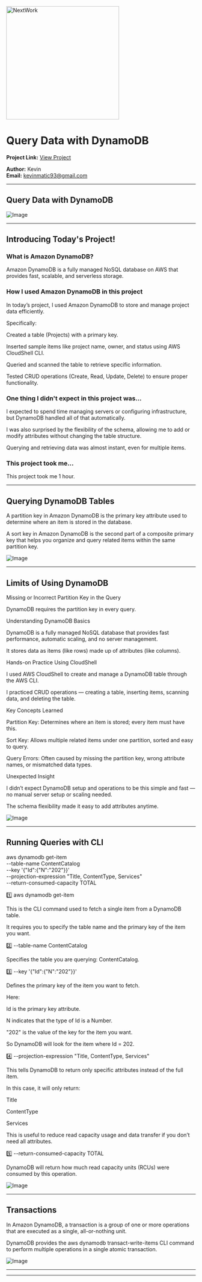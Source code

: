 <img src="https://cdn.prod.website-files.com/677c400686e724409a5a7409/6790ad949cf622dc8dcd9fe4_nextwork-logo-leather.svg" alt="NextWork" width="300" />

# Query Data with DynamoDB

**Project Link:** [View Project](http://learn.nextwork.org/projects/aws-databases-query)

**Author:** Kevin  
**Email:** kevinmatic93@gmail.com

---

## Query Data with DynamoDB

![Image](http://learn.nextwork.org/positive_azure_mysterious_prune/uploads/aws-databases-query_733d9399)

---

## Introducing Today's Project!

### What is Amazon DynamoDB?

 Amazon DynamoDB is a fully managed NoSQL database on AWS that provides fast, scalable, and serverless storage.

### How I used Amazon DynamoDB in this project

In today’s project, I used Amazon DynamoDB to store and manage project data efficiently.

Specifically:

Created a table (Projects) with a primary key.

Inserted sample items like project name, owner, and status using AWS CloudShell CLI.

Queried and scanned the table to retrieve specific information.

Tested CRUD operations (Create, Read, Update, Delete) to ensure proper functionality.

### One thing I didn't expect in this project was...

I expected to spend time managing servers or configuring infrastructure, but DynamoDB handled all of that automatically.

I was also surprised by the flexibility of the schema, allowing me to add or modify attributes without changing the table structure.

Querying and retrieving data was almost instant, even for multiple items.

### This project took me...

This project took me 1 hour.

---

## Querying DynamoDB Tables

A partition key in Amazon DynamoDB is the primary key attribute used to determine where an item is stored in the database.

A sort key in Amazon DynamoDB is the second part of a composite primary key that helps you organize and query related items within the same partition key.

![Image](http://learn.nextwork.org/positive_azure_mysterious_prune/uploads/aws-databases-query_d105b0b0)

---

## Limits of Using DynamoDB

Missing or Incorrect Partition Key in the Query

DynamoDB requires the partition key in every query.

Understanding DynamoDB Basics

DynamoDB is a fully managed NoSQL database that provides fast performance, automatic scaling, and no server management.

It stores data as items (like rows) made up of attributes (like columns).

Hands-on Practice Using CloudShell

I used AWS CloudShell to create and manage a DynamoDB table through the AWS CLI.

I practiced CRUD operations — creating a table, inserting items, scanning data, and deleting the table.

Key Concepts Learned

Partition Key: Determines where an item is stored; every item must have this.

Sort Key: Allows multiple related items under one partition, sorted and easy to query.

Query Errors: Often caused by missing the partition key, wrong attribute names, or mismatched data types.

Unexpected Insight

I didn’t expect DynamoDB setup and operations to be this simple and fast — no manual server setup or scaling needed.

The schema flexibility made it easy to add attributes anytime.

![Image](http://learn.nextwork.org/positive_azure_mysterious_prune/uploads/aws-databases-query_cb3e260c)

---

## Running Queries with CLI

aws dynamodb get-item \
    --table-name ContentCatalog \
    --key '{"Id":{"N":"202"}}' \
    --projection-expression "Title, ContentType, Services" \
    --return-consumed-capacity TOTAL


1️⃣ aws dynamodb get-item

This is the CLI command used to fetch a single item from a DynamoDB table.

It requires you to specify the table name and the primary key of the item you want.

2️⃣ --table-name ContentCatalog

Specifies the table you are querying: ContentCatalog.

3️⃣ --key '{"Id":{"N":"202"}}'

Defines the primary key of the item you want to fetch.

Here:

Id is the primary key attribute.

N indicates that the type of Id is a Number.

"202" is the value of the key for the item you want.

So DynamoDB will look for the item where Id = 202.

4️⃣ --projection-expression "Title, ContentType, Services"

This tells DynamoDB to return only specific attributes instead of the full item.

In this case, it will only return:

Title

ContentType

Services

This is useful to reduce read capacity usage and data transfer if you don’t need all attributes.

5️⃣ --return-consumed-capacity TOTAL

DynamoDB will return how much read capacity units (RCUs) were consumed by this operation.



![Image](http://learn.nextwork.org/positive_azure_mysterious_prune/uploads/aws-databases-query_733d9399)

---

## Transactions

In Amazon DynamoDB, a transaction is a group of one or more operations that are executed as a single, all-or-nothing unit.

DynamoDB provides the aws dynamodb transact-write-items CLI command to perform multiple operations in a single atomic transaction.

![Image](http://learn.nextwork.org/positive_azure_mysterious_prune/uploads/aws-databases-query_2f65f83e)

---

---
